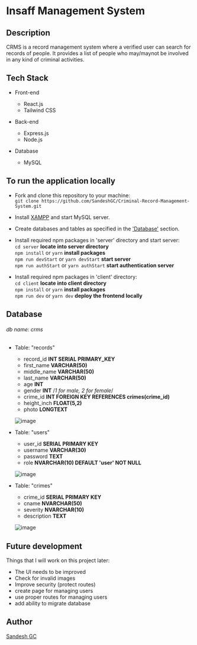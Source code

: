 # Insaff Management System

## Description

CRMS is a record management system where a verified user can search for records of people. It provides a list of people who may/maynot be involved in any kind of criminal activities.

## Tech Stack

-   Front-end

    -   React.js
    -   Tailwind CSS

-   Back-end

    -   Express.js
    -   Node.js

-   Database
    -   MySQL

## To run the application locally

-   Fork and clone this repository to your machine: <br/>
    `git clone https://github.com/SandeshGC/Criminal-Record-Management-System.git`

-   Install <a href="https://www.apachefriends.org/download.html">XAMPP</a> and start MySQL server.

-   Create databases and tables as specified in the <a href="#Database">'Database'</a> section.

-   Install required npm packages in 'server' directory and start server:<br/>
    `cd server` **locate into server directory**  
    `npm install` or `yarn` **install packages**  
    `npm run devStart` or `yarn devStart` **start server** <br/>
    `npm run authStart` or `yarn authStart` **start authentication server**

-   Install required npm packages in 'client' directory:<br/>
    `cd client` **locate into client directory**  
    `npm install` or `yarn` **install packages**  
    `npm run dev` or `yarn dev` **deploy the frontend locally**

## Database

###### db name: crms

-   Table: "records"

    -   record_id **INT SERIAL PRIMARY_KEY**
    -   first_name **VARCHAR(50)**
    -   middle_name **VARCHAR(50)**
    -   last_name **VARCHAR(50)**
    -   age **INT**
    -   gender **INT** /_1 for male, 2 for female_/
    -   crime_id **INT FOREIGN KEY REFERENCES crimes(crime_id)**
    -   height_inch **FLOAT(5,2)**
    -   photo **LONGTEXT**

    ![image](https://user-images.githubusercontent.com/59115123/218262228-4486cdf9-3522-450c-80fe-fed2e787137a.png)

-   Table: "users"

    -   user_id **SERIAL PRIMARY KEY**
    -   username **VARCHAR(30)**
    -   password **TEXT**
    -   role **NVARCHAR(10) DEFAULT 'user' NOT NULL**

    ![image](https://user-images.githubusercontent.com/59115123/218262410-b1912437-a8b9-463a-b0ac-d72199066bc0.png)

-   Table: "crimes"

    -   crime_id **SERIAL PRIMARY KEY**
    -   cname **NVARCHAR(50)**
    -   severity **NVARCHAR(10)**
    -   description **TEXT**

    ![image](https://user-images.githubusercontent.com/59115123/218259605-5fbeb5c6-fe84-4192-81be-d71aca0bc824.png)

## Future development

Things that I will work on this project later:

-   The UI needs to be improved
-   Check for invalid images
-   Improve security (protect routes)
-   create page for managing users
-   use proper routes for managing users
-   add ability to migrate database

## Author

[Sandesh GC](https://www.gcsandesh.com.np)
